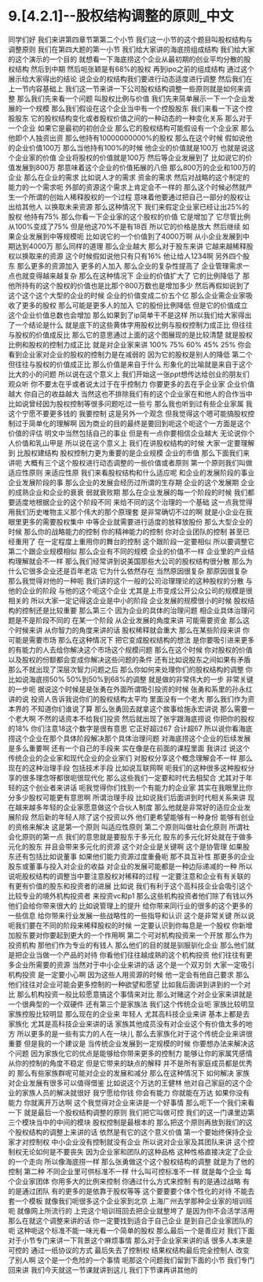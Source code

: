 # 9.[4.2.1]--股权结构调整的原则_中文

同学们好
我们来讲第四章节第第二个小节
我们这一小节的这个题目叫股权结构与调整原则
我们在第四大题的第一小节
我们给大家讲的海底捞组成结构
我们给大家的这个演示的一个目的
就想看一下海底捞这个企业从最初期的创业平均分散的股权结构
然后到中期
然后呃张颖是有68%的股权
再到ipo之前的组成结构
通过这个展示给大家得出的结论
说企业的权结构我们要进行动态适度进行调整
然后我们在上一节内容基础上
我们这一节来讲一下公司股权结构调整一些原则就是如何来调整
那么我们先来看一个问题
叫股权比例与价值
我们先来简单展示一下一个企业发展的一个规模
那么我们假设在这个企业当中有一个控股股东
我们来看一下这个控股股东
它的股权结构变化或者股权价值之间的一种动态的一种变化关系
那么对于一个企业
如果它是最初的初创企业
那么它的股权结构可能假设有一个企业家
那么他即个人独资出资
那么他持有10000000000%的股权
那么在这个时候
假如说他的企业价值100万
那么当他持有100%的时候
他企业的价值就是100万
也就是说这个企业家的价值
企业将股权的价值就是100万
然后等企业发展到了
比如说它的价值发展到800万
那意味着这个企业的价值拓展的八倍
那么800万的企业和100万的企业
那么在企业的需求
比如说人才的需求
资金的需求
然后对战略的这个制定的能力的一个需求呃
外部的资源这个需求上肯定会不一样的
那么这个时候必然就产生一个所谓的创始人稀释股权的一个过程
意味着他要通过把自己一部分的股权让出给其他人
以换取未来资源
那么这种情况下
我们来假定企业家已经让出25%的股权
他持有75%
那么你看一下企业家的这个股权的价值
它是增加了
它尽管比例从100%变成了75%
但是他这70%不是有18百
所以它的价格是放大
然后继续
如果企业发展到中等规模呃
比如说它的一个价值到了4000万啊
从小企业发展到中期达到4000万
那么同样的道理
那么企业越大
那么对于股东来讲
它越来越稀释股权以换取来的资源
这个时候假如说他只有只有16%
他让给人1234啊
另外四个股东
那么更多的资源加入
更多的人加入
那么企业的复杂性提高了
企业管理需求一点也就变得越来越复杂
那么在这种情况下
企业的价值扩大了
它的比例降低了
那他所持有的这个股权的价值也是比那个800万数也是增加多少
然后再假如说到了这个这个这个大型的企业的时候
企业的价值变成二价五个亿
那么企业需企业家吸收了更多的股权
那么可能是更多人的加入
它的股份比例降低
但是它的价值成立
这个企业价值总数也会增加
那么如果到了ip简单干不是这样
所以我们给大家得出了一个结论是什么
就是底下的这些黄体字用股权比例与股权控制力成正比
但往往与股权的价值成反比
那么它的意思通过上面的这个图展现的是比较清楚
就是股权比例和股权的控制力成正比
就是对企业家来讲
100%
75%
60%
45%
25%
你会看到企业家对企业的股权的控制力是在减弱的
因为它的股权是别人的降低
第二个
但往往与股权的价值成正比
那么价值是来自于什么
形象化的比喻就是来自于这个比大的小的问题
所以说在这个意义上
我们开始这一张ppt想传达给创业的朋友们
观众听
你不要太在乎或者说太过于在乎控制力
你要更多的去在乎企业家
企业价值越大
你自己的收益越大
当然这也不排除我们有的这个企业家在和他人的合作当中
比如说曾经因为股权控制等很多问题吃过一些亏
那么我也听到过有些企业家属
我这个宁愿不要更多钱的
我要控制
这是另外一个观念
但我觉得这个嗯可能搞股权控制过于简单化的理解啊
因为商业的目的最终是要回到呃这个呃这个一方面是这个价值的评估
明文中当然包括自己的事业
但是有一点你要相信企业越大
无论说你个人价值和乳山甲是
所以说在这个意义上
我们在讲股权结构的时候
大家一定要理解到
比股权建结构
股权控制力更为重要的是企业规模
企业的市值
那么下面我们来讲呃
大概有三个这个股权进行动态调整的一些价值或者原则
第一个原则我们叫做适应性原则
来适应性原
我们来看股权结构和什么适应呢
和企业的发展阶段的事业
企业发展阶段的事
那么企业的发展会经历过所谓的生存期
企业的这个发展期
企业的成熟企业和企业的衰衰
弱就衰败期
那么在企业发展的每一个阶段的时候
我们都要适度地根据企业的这个阶段不同
来给不同的这个治理的一个基础
这一点我觉得用我们历史唯物主义那个伟大的那个原理套
是非常确切不过的啊
就是小企业在我眼里更多的需要股权集中
中等企业就需要进行适度的放释放股份
那么大型企业的时候
那么你的战略能力的控制
你的精神能力的控制
你对企业团队的控制
甚至已经重用了
在一定程度上重用你的舞台的控制
这个跟阶段一定要相似
所以要调整它
第二个跟企业规模相似
那么企业有不同的规模
企业的价值不一样
企业里的产业结构理解就会不一样
那么我们经常讲到说美国那些大公司的股权结构很分散
那么为什么它很多企业还是百年老店
它为什么依然存在
当然原因很复杂
那原因很复杂
那么我觉得对他的一种呃
我们讲的这个一般的公司治理理论的这种股权的分散
与他的企业的阶段
与他的这个呃这个企业
尤其是上市变成公开公众公司的规模是很相关的
所以大家一定记得这企业是中小的阶段
企业发展的规模很小的时候
股权结构的控制还是比较重要
那么第三个
因为企业的具体的治理问题
相企业具体治理问题是不是阶段不同的
在某一个阶段
从企业发展的角度来讲
可能需要资金
那么这个时候来讲
从你智力的角度来讲的话
股权稀释就会重大
那么在某些阶段来讲
你可能是需要市场
那么在这种情况下
把它变成股权结构的想法
是你要吸引进来更多的有能力的人去给你解决这个市场这个规模问题
那么在这个时候
你对股权的价值以及股权的份额都会变成你解决这些问题的条件
还有比如说股东之间如果有矛盾
那么不就出现了深层次智力问题之后
那么你如何来处理你们的股权结构的调整
你比如说海底捞50%
50%到50%到68%的调整
就是做的非常伟大的一步
非常关键的一步呃
据说这个时候是是张勇在外面所谓吸引投资的时候
张勇和系里的孙永红讲的说
投资人告诉我说你们的股权结构太平均
里面没有一个老大
那么我们作为资本界的
不知道你们谁说了算
那么张勇回去就拿这个故事给施永宏讲说
那么需要一个老大啊
不然的话资本不给我们投资
然后就出现了张宇跟海底捞说
你把你的股权的18%
你们注意18这个数字是很有意思
它正好超过67
合计超67
所以说你看海底捞这个企业在那个具体阶段解决那个具体治理问题
对海底捞这个企业的后续发展是多么重要啊
还有一个自己的手段来
实在像是在前面的课程里面
我讲过
说这个传统企业的企业家和现代企业的企业家们
对股权分享这个概念理解会不一样
那么现在的这种治理手段
包括技术手段
比如说互联网啊
呃我们的这种很多这种股权分享的很多理念呀都很呃很现代化
那么这些我们一定要和时代去相契合
尤其对于年轻的这个创业者来讲话
呃我觉得你们找到一个有能力的企业家
其实在我眼里比你分多少股权可能更有意思啊
所谓治理手段
比如说我们后面讲到时代相关系来讲
现在越来越多年轻的企业家愿意做这个合伙人制度
那么他就是非常好的适应企业发展阶段
然后新的年轻人除了这个投资以外
他们更希望能够有一种身份
能够有创业的资格来解决
这是第一个原则
叫适应性原则
第二个原则叫做社会化原则
所谓社会化原则的第一点
我们的意思就是要股东于多元化
股东的多元化好处就在于做多元化的股东
并且会带来多元化的资源
这个对企业是关键啊
这个是协管理
如果股东还有包括比如说董事
如果他们能力资源过度重叠呃
那不具互补性
那更多的企业股东或董事与投入对企业的收益
对企业的发展可能都是一种边际递减的一种
所以说呃股权结构的调整当中要注意股权对稀释的过程
一定要注意和企业有有关联的
有更有价值的股东和投资者的进展
比如说
我们有利于这个高科技企业会吸引这个比较专业的境外机构投资者
来投资vc和p1
那么这些机构投资者他们除了有钱以外
他们会给你带来很大的
比如说管理上的提升
给你带来同行业的很多的这个更多的一些信息
给你带来行业发展一些战略性的一些指导和认识
这个是非常关键
所以说呃我们要在不同的阶段来稀释股权的时候
一定要认识到你每息是一个股权
你新增加股东要对你要起到更大的一个作用啊
第二个可对机构投资来一个开放
那么作为投资机构
那他们作为专业的有钱人
那么他们的目的就是驯服驯化企业
那么他们就是把企业当做一个产品的对待
你看他们往往越成熟的这个机构投资
他们往往有更多企业所需要的资源
当然对于中小企业来讲的话
这个是一个双刃剑
大家一定吸引机构投资
是一定要小心啊
因为这些人用资源的时候
他一定会有他自己要求
那么他们往往对企业可能会更多控制的一种欲望和愿望
比如我后面讲到讲到的一个对比
那么机构投资一般比较愿意搞这个事情来对比
那么对赌这个对企业家来讲就是一个很典型的一个双硬件
还有第三个是家族法
我们这个传统企业呃
家族比较明显
家族控股比较明显
那么现在的企业来
年轻人
尤其高科技企业来讲
基本上都是去家族化
尤其是高科技企业来讲的话
家族其他成员没有对企业这个有价值太多的地方
所以更多的是一些有实力的人在一块儿
那么去家族化对于这个传统企业来讲很重要
但是我的一个建议是
当传统企业发展到一定规模的时候
你要想办法来解决这个问题
因为家族化它的优点是能够给你带来更多的控制力
能够让你的家属凭感情
从你的控制的角度不稳定
但是它带来的缺点的解释
并不是所有家庭成员都是优秀的
那么有些家族群呢可能对企业的发展和减分
那么在这种情况下
如何解决
家族对企业发展有很多可以值得借鉴
比如说这个万达的王健林
他对自己家庭的这个企业的家族人员的解决就很好
我宁愿给你钱
你会有能力
你就能在万达
如果你没有能力
你就离开万达啊
这个我觉得对企业来讲是一个好事情
那么呃下一个我们来看一下
就是最后一个股权结构调整的原则
我们把它叫做可控
我们的这一门课里边第三个模块当中的中间的模块
股权控制是最根本的
那么把这个原则再放到我们的这个股权结构的调整上来讲的话
依然是有它的这个意义价值
第一个要始终保持企业家才对控制权
中小企业没有控制就没有企业
所以说对企业家及其团队来讲
这个控制权无论如何是不要丧失
因为企业家和团队的这种品格
这种性格直接决定了企业的一个走向
所以像海底捞一样
那么张勇做这个这个股权结构的调整
就是为了他的控制
第二种
不同企业里可供标准不一样
什么叫可控标准不一样
就是每个企业
每个企业家团体
你用多大的比例来控制
你通过什么方式来控制
有的是通过战略
有的是通过团队
有的更多的是依靠于股权等等
这个要要要个体个性化的对待
不能去套一个模板
就像我们呃很多这个企业家到北京
上海广州去学那种企业家的培训班呃
就像网上所流行的
上完这个培训班回去把企业就整垮了
是因为你不会活学活用
那么在就这个调整来讲的话
你一定要找到适合于自己企业
是到自己企业家团队的呃
这种呃这个标准不能一味光看一个简单的股权
那么最后一个是善应对
我们下面对于小节专门来讲一下背景这个麻烦事情
那么对于企业家来讲的话
很多人本来是可控的
通过一纸协议的方式
最后失去了控制权
结果权结构最后完全控制人
改变了别人啊
这个是一个危险的一个事情
呃那这个问题我们留到下面的小节
我们专门回来讲
我们今天就这一节课就讲到这儿
我们下节课再讲其他的
